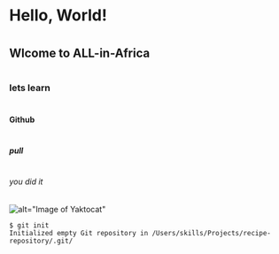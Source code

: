 # <h1>Hello, World!</h1>
# <h2>Wlcome to ALL-in-Africa</h3>
# <h3>lets learn</h3>
# <h4>Github</h4>
# <h5>pull</h5>
# <h6>you did it </h6>

![alt="Image of Yaktocat"](https://octodex.github.com/images/yaktocat.png)

```
$ git init
Initialized empty Git repository in /Users/skills/Projects/recipe-repository/.git/
```

